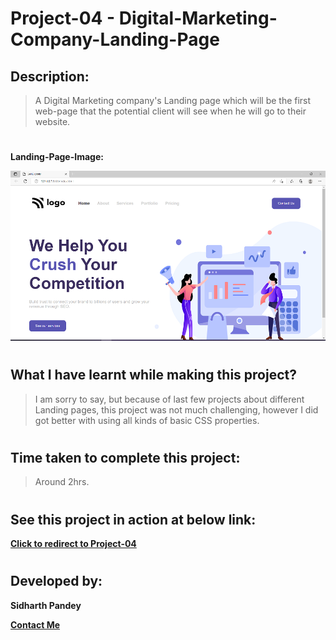 # Project-04 - Digital-Marketing-Company-Landing-Page


## Description:

> A Digital Marketing company's Landing page which will be the first web-page that the potential client will see when he will go to their website.

# 

**Landing-Page-Image:**

![Landing-Page-Image](./assets/Landing-Page-04.png)

#

## What I have learnt while making this project?

> I am sorry to say, but because of last few projects about different Landing pages, this project was not much challenging, however I did got better with using all kinds of basic CSS properties.

#

## Time taken to complete this project:
> Around 2hrs.

#

## See this project in action at below link:

**[Click to redirect to Project-04](https://p4-sell-digitally.netlify.app/)**

#

## Developed by:

**Sidharth Pandey**

**[Contact Me](mailto:sidp0008@gmail.com)**

#